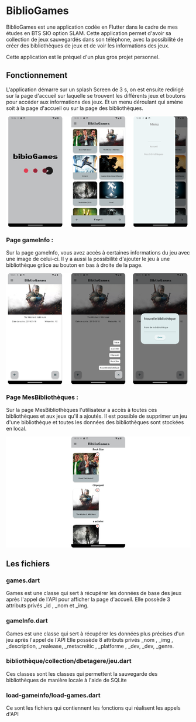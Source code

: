 # BiblioGames

BiblioGames est une application codée en Flutter dans le cadre de mes études en BTS SIO option SLAM.
Cette application permet d'avoir sa collection de jeux sauvegardés dans son téléphone, avec la possibilité de créer des bibliothèques de jeux et de voir les informations des jeux.

Cette application est le préquel d'un plus gros projet personnel.

## Fonctionnement

L'application démarre sur un splash Screen de 3 s, on est ensuite redirigé sur la page d'accueil sur laquelle se trouvent les différents jeux et boutons pour accéder aux informations des jeux. 
Et un menu déroulant  qui amène soit à la page d'accueil ou sur la page des bibliothèques.

![partie1](partie1.png)

### Page gameInfo :

Sur la page gameInfo, vous avez accès à certaines informations du jeu avec une image de celui-ci. Il y a aussi la possibilité d'ajouter le jeu à une bibliothèque grâce au bouton en bas à droite de la page.

![stat](info.png)

### Page MesBibliothèques :

Sur la page MesBibliothèques l'utilisateur a accès à toutes ces bibliothèques et aux jeux qu'il a ajoutés. Il est possible de supprimer un jeu d'une bibliothèque et toutes les données des bibliothèques sont stockées en local.

![perso](biblio.png)

## Les fichiers

### games.dart 

Games est une classe qui sert à récupérer les données de base des jeux après l'appel de l'API pour afficher la page d'accueil.
Elle possède 3 attributs privés _id , _nom et _img.

### gameInfo.dart 

Games est une classe qui sert à récupérer les données plus précises d'un jeu après l'appel de l'API
Elle possède 8 attributs privés  _nom , _img , _description, _realease, _metacreitic , _platforme , _dev, _dev, _genre.

### bibliothèque/collection/dbetagere/jeu.dart 

Ces classes sont les classes qui permettent la sauvegarde des bibliothèques de manière locale à l'aide de SQLite

### load-gameinfo/load-games.dart 

Ce sont les fichiers qui contiennent les fonctions qui réalisent les appels d'API

